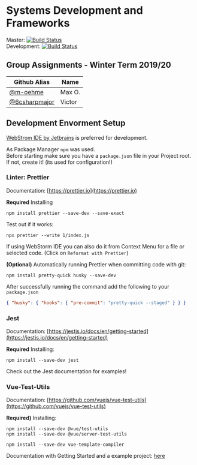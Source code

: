 # Systems Development and Frameworks

Master: [![Build Status](https://travis-ci.com/m-oehme/Systems-Development-and-Frameworks.svg?branch=master)](https://travis-ci.com/m-oehme/Systems-Development-and-Frameworks)  
Development: [![Build Status](https://travis-ci.com/m-oehme/Systems-Development-and-Frameworks.svg?branch=development)](https://travis-ci.com/m-oehme/Systems-Development-and-Frameworks)

## Group Assignments - Winter Term 2019/20

| Github Alias                                     | Name   |
| ------------------------------------------------ | ------ |
| [@m-oehme](https://github.com/m-oehme)           | Max O. |
| [@6csharpmajor](https://github.com/6csharpmajor) | Victor |

## Development Envorment Setup

[WebStrom IDE by Jetbrains](https://www.jetbrains.com/webstorm/) is preferred for development.

As Package Manager `npm` was used.  
Before starting make sure you have a `package.json` file in your Project root. If not, create it! (its used for configuration!)

### Linter: Prettier

Documentation: [https://prettier.io](https://prettier.io)

**Required** Installing

```npm
npm install prettier --save-dev --save-exact
```

Test out if it works:

```npm
npx prettier --write 1/index.js
```

If using WebStorm IDE you can also do it from Context Menu for a file or selected code. (Click on `Reformat with Prettier`)

**(Optional)** Automatically running Prettier when committing code with git:

```npm
npm install pretty-quick husky --save-dev
```

After successfully running the command add the following to your `package.json`

```json
{ "husky": { "hooks": { "pre-commit": "pretty-quick --staged" } } }
```

### Jest

Documentation: [https://jestjs.io/docs/en/getting-started](https://jestjs.io/docs/en/getting-started)

**Required** Installing:

```npm
npm install --save-dev jest
```

Check out the Jest documentation for examples!

### Vue-Test-Utils

Documentation: [https://github.com/vuejs/vue-test-utils](https://github.com/vuejs/vue-test-utils)

**Required)** Installing:

```npm
npm install --save-dev @vue/test-utils
npm install --save-dev @vue/server-test-utils

npm install --save-dev vue-template-compiler
```

Documentation with Getting Started and a example project: [here](https://vue-test-utils.vuejs.org/guides/getting-started.html)
